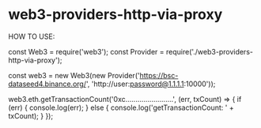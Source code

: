 # web3-providers-http-via-proxy
HOW TO USE:

const Web3 = require('web3');
const Provider = require('./web3-providers-http-via-proxy');

const web3 = new Web3(new Provider('https://bsc-dataseed4.binance.org/', 'http://user:password@1.1.1.1:10000'));

web3.eth.getTransactionCount('0xc........................', (err, txCount) => {
    if (err) {
        console.log(err);
    } else {
        console.log('getTransactionCount: ' + txCount);
    }
});
